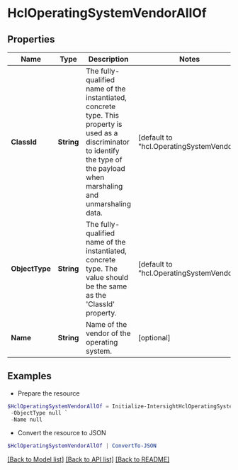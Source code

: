 # HclOperatingSystemVendorAllOf
## Properties

Name | Type | Description | Notes
------------ | ------------- | ------------- | -------------
**ClassId** | **String** | The fully-qualified name of the instantiated, concrete type. This property is used as a discriminator to identify the type of the payload when marshaling and unmarshaling data. | [default to "hcl.OperatingSystemVendor"]
**ObjectType** | **String** | The fully-qualified name of the instantiated, concrete type. The value should be the same as the &#39;ClassId&#39; property. | [default to "hcl.OperatingSystemVendor"]
**Name** | **String** | Name of the vendor of the operating system. | [optional] 

## Examples

- Prepare the resource
```powershell
$HclOperatingSystemVendorAllOf = Initialize-IntersightHclOperatingSystemVendorAllOf  -ClassId null `
 -ObjectType null `
 -Name null
```

- Convert the resource to JSON
```powershell
$HclOperatingSystemVendorAllOf | ConvertTo-JSON
```

[[Back to Model list]](../README.md#documentation-for-models) [[Back to API list]](../README.md#documentation-for-api-endpoints) [[Back to README]](../README.md)

